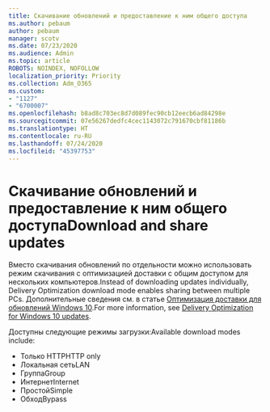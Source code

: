 ```yaml
---
title: Скачивание обновлений и предоставление к ним общего доступа
ms.author: pebaum
author: pebaum
manager: scotv
ms.date: 07/23/2020
ms.audience: Admin
ms.topic: article
ROBOTS: NOINDEX, NOFOLLOW
localization_priority: Priority
ms.collection: Adm_O365
ms.custom:
- "1127"
- "6700007"
ms.openlocfilehash: b8ad8c703ec8d7d089fec90cb12eecb6ad84298e
ms.sourcegitcommit: 07e56267dedfc4cec1143072c791670cbf81186b
ms.translationtype: HT
ms.contentlocale: ru-RU
ms.lasthandoff: 07/24/2020
ms.locfileid: "45397753"
---
```

# <a name="download-and-share-updates"></a><span data-ttu-id="3deaa-102">Скачивание обновлений и предоставление к ним общего доступа</span><span class="sxs-lookup"><span data-stu-id="3deaa-102">Download and share updates</span></span>

<span data-ttu-id="3deaa-103">Вместо скачивания обновлений по отдельности можно использовать режим скачивания с оптимизацией доставки с общим доступом для нескольких компьютеров.</span><span class="sxs-lookup"><span data-stu-id="3deaa-103">Instead of downloading updates individually, Delivery Optimization download mode enables sharing between multiple PCs.</span></span> <span data-ttu-id="3deaa-104">Дополнительные сведения см. в статье [Оптимизация доставки для обновлений Windows 10](https://docs.microsoft.com/windows/deployment/update/waas-delivery-optimization).</span><span class="sxs-lookup"><span data-stu-id="3deaa-104">For more information, see [Delivery Optimization for Windows 10 updates](https://docs.microsoft.com/windows/deployment/update/waas-delivery-optimization).</span></span>  

<span data-ttu-id="3deaa-105">Доступны следующие режимы загрузки:</span><span class="sxs-lookup"><span data-stu-id="3deaa-105">Available download modes include:</span></span>  
- <span data-ttu-id="3deaa-106">Только HTTP</span><span class="sxs-lookup"><span data-stu-id="3deaa-106">HTTP only</span></span>  
- <span data-ttu-id="3deaa-107">Локальная сеть</span><span class="sxs-lookup"><span data-stu-id="3deaa-107">LAN</span></span>  
- <span data-ttu-id="3deaa-108">Группа</span><span class="sxs-lookup"><span data-stu-id="3deaa-108">Group</span></span>  
- <span data-ttu-id="3deaa-109">Интернет</span><span class="sxs-lookup"><span data-stu-id="3deaa-109">Internet</span></span>  
- <span data-ttu-id="3deaa-110">Простой</span><span class="sxs-lookup"><span data-stu-id="3deaa-110">Simple</span></span>  
- <span data-ttu-id="3deaa-111">Обход</span><span class="sxs-lookup"><span data-stu-id="3deaa-111">Bypass</span></span>